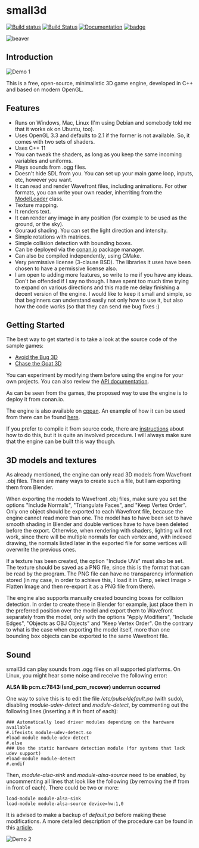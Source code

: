 small3d
=======
[![Build status](https://ci.appveyor.com/api/projects/status/vl7gmu89v7194o2t?svg=true)](https://ci.appveyor.com/project/coding3d/small3d) [![Build Status](https://travis-ci.org/dimi309/small3d.svg?branch=master)](https://travis-ci.org/dimi309/small3d) [![Documentation](https://codedocs.xyz/dimi309/small3d.svg)](https://codedocs.xyz/dimi309/small3d/) [![badge](https://img.shields.io/badge/conan.io-small3d%2F1.0.7-green.svg?logo=data:image/png;base64%2CiVBORw0KGgoAAAANSUhEUgAAAA4AAAAOCAMAAAAolt3jAAAA1VBMVEUAAABhlctjlstkl8tlmMtlmMxlmcxmmcxnmsxpnMxpnM1qnc1sn85voM91oM11oc1xotB2oc56pNF6pNJ2ptJ8ptJ8ptN9ptN8p9N5qNJ9p9N9p9R8qtOBqdSAqtOAqtR%2BrNSCrNJ/rdWDrNWCsNWCsNaJs9eLs9iRvNuVvdyVv9yXwd2Zwt6axN6dxt%2Bfx%2BChyeGiyuGjyuCjyuGly%2BGlzOKmzOGozuKoz%2BKqz%2BOq0OOv1OWw1OWw1eWx1eWy1uay1%2Baz1%2Baz1%2Bez2Oe02Oe12ee22ujUGwH3AAAAAXRSTlMAQObYZgAAAAFiS0dEAIgFHUgAAAAJcEhZcwAACxMAAAsTAQCanBgAAAAHdElNRQfgBQkREyOxFIh/AAAAiklEQVQI12NgAAMbOwY4sLZ2NtQ1coVKWNvoc/Eq8XDr2wB5Ig62ekza9vaOqpK2TpoMzOxaFtwqZua2Bm4makIM7OzMAjoaCqYuxooSUqJALjs7o4yVpbowvzSUy87KqSwmxQfnsrPISyFzWeWAXCkpMaBVIC4bmCsOdgiUKwh3JojLgAQ4ZCE0AMm2D29tZwe6AAAAAElFTkSuQmCC)](http://www.conan.io/source/small3d/1.0.7/coding3d/stable)

![beaver](https://raw.githubusercontent.com/coding3d/small3d/develop/assets/small3d.png)

Introduction
------------

![Demo 1](https://cloud.githubusercontent.com/assets/875167/18656425/4781b3d0-7ef1-11e6-83de-e412d5840fec.gif)

This is a free, open-source, minimalistic 3D game engine, developed in C++ and based on modern OpenGL.

Features
--------

- Runs on Windows, Mac, Linux (I'm using Debian and somebody told me that it works ok on Ubuntu, too).
- Uses OpenGL 3.3 and defaults to 2.1 if the former is not available. So, it comes with two sets of shaders.
- Uses C++ 11
- You can tweak the shaders, as long as you keep the same incoming variables and uniforms.
- Plays sounds from .ogg files.
- Doesn't hide SDL from you. You can set up your main game loop, inputs, etc, however you want.
- It can read and render Wavefront files, including animations. For other formats, you can write your own reader, inherriting from the [ModelLoader](https://codedocs.xyz/dimi309/small3d/classsmall3d_1_1ModelLoader.html) class.
- Texture mapping.
- It renders text.
- It can render any image in any position (for example to be used as the ground, or the sky).
- Gouraud shading. You can set the light direction and intensity.
- Simple rotations with matrices.
- Simple collision detection with bounding boxes.
- Can be deployed via the [conan.io](https://www.conan.io) package manager.
- Can also be compiled independently, using CMake.
- Very permissive license (3-clause BSD). The libraries it uses have been chosen to have a permissive license also.
- I am open to adding more features, so write to me if you have any ideas. Don't be offended if I say no though. I have spent too much time trying to expand on various directions and this made me delay finishing a decent version of the engine. I would like to keep it small and simple, so that beginners can understand easily not only how to use it, but also how the code works (so that they can send me bug fixes :)

Getting Started
---------------
The best way to get started is to take a look at the source code of the sample games:

- [Avoid the Bug 3D](https://github.com/dimi309/AvoidTheBug3D)
- [Chase the Goat 3D](https://github.com/dimi309/ChaseTheGoat3D)

You can experiment by modifying them before using the engine for your own projects. You can also review the [API documentation](https://codedocs.xyz/dimi309/small3d/).

As can be seen from the games, the proposed way to use the engine is to deploy it from conan.io.

The engine is also available on [cppan](https://cppan.org/pvt.coding3d.small3d). An example of how it can be used from there can be found [here](https://github.com/dimi309/small3d-cppan-example).

If you prefer to compile it from source code, there are [instructions](BUILDING.md) about how to do this, but it is quite an involved procedure. I will always make sure that the engine can be built this way though.

3D models and textures
----------------------

As already mentioned, the engine can only read 3D models from Wavefront .obj files. There are many ways to create such a file, but I am exporting them from Blender.

When exporting the models to Wavefront .obj files, make sure you set the options "Include Normals", "Triangulate Faces", and "Keep Vertex Order". Only one object should be exported to each Wavefront file, because the engine cannot read more than one. The model has to have been set to have smooth shading in Blender and double vertices have to have been deleted before the export. Otherwise, when rendering with shaders, lighting will not work, since there will be multiple normals for each vertex and, with indexed drawing,
the normals listed later in the exported file for some vertices will overwrite the previous ones.

If a texture has been created, the option "Include UVs" must also be set. The texture should be saved as a PNG file, since this is the format that can be read by the program. The PNG file can have no transparency information stored (in my case, in order to achieve this, I load it in Gimp, select Image > Flatten Image and then re-export it as a PNG file from there).

The engine also supports manually created bounding boxes for collision detection. In order to create these in Blender for example, just place them in the preferred position over the model and export them to Wavefront separately from the model, only with the options "Apply Modifiers", "Include Edges", "Objects as OBJ Objects" and "Keep Vertex Order". On the contrary to what is the case when exporting the model itself, more than one bounding box objects can be exported to the same Wavefront file.

Sound
-----

small3d can play sounds from .ogg files on all supported platforms. On Linux, you might hear some noise and receive the following error:

**ALSA lib pcm.c:7843:(snd_pcm_recover) underrun occurred**

One way to solve this is to edit the file */etc/pulse/default.pa* (with sudo), disabling *module-udev-detect* and *module-detect*, by commenting out the following lines (inserting a \# in front of each):

	### Automatically load driver modules depending on the hardware available
	#.ifexists module-udev-detect.so
	#load-module module-udev-detect
	#.else
	### Use the static hardware detection module (for systems that lack udev support)
	#load-module module-detect
	#.endif

Then, *module-alsa-sink* and *module-alsa-source* need to be enabled, by uncommenting all lines that look like the following (by removing the \# from in front of each). There could be two or more:

	load-module module-alsa-sink
	load-module module-alsa-source device=hw:1,0

It is advised to make a backup of *default.pa* before making these modifications. A more detailed description of the procedure can be found in this [article](http://thehumble.ninja/2014/02/06/fixing-alsa-lib-pcmc7843snd_pcm_recover-underrun-occurred-while-keeping-pulseaudio-in-your-system/).


![Demo 2](https://cloud.githubusercontent.com/assets/875167/18656844/0dc828a0-7ef5-11e6-884b-706369d682f6.gif)
